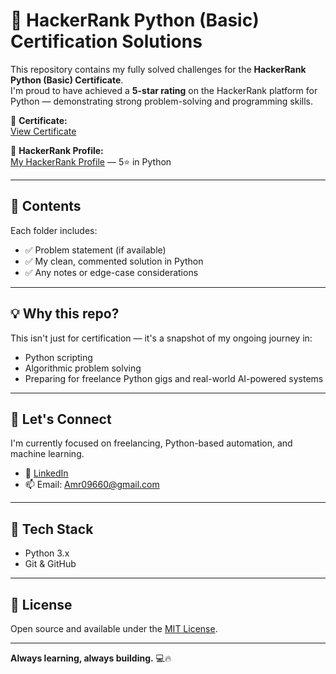 # 🐍 HackerRank Python (Basic) Certification Solutions

This repository contains my fully solved challenges for the **HackerRank Python (Basic) Certificate**.  
I'm proud to have achieved a **5-star rating** on the HackerRank platform for Python — demonstrating strong problem-solving and programming skills.

📄 **Certificate:**  
[View Certificate](https://www.hackerrank.com/certificates/iframe/6cd65401769f)

🌟 **HackerRank Profile:**  
[My HackerRank Profile](https://www.hackerrank.com/profile/amr09660) — 5⭐ in Python

---

## 📁 Contents

Each folder includes:
- ✅ Problem statement (if available)
- ✅ My clean, commented solution in Python
- ✅ Any notes or edge-case considerations

---

## 💡 Why this repo?

This isn't just for certification — it's a snapshot of my ongoing journey in:
- Python scripting
- Algorithmic problem solving
- Preparing for freelance Python gigs and real-world AI-powered systems

---

## 🚀 Let's Connect

I'm currently focused on freelancing, Python-based automation, and machine learning.

- 💼 [LinkedIn](https://www.linkedin.com/in/amr-hassan-0317a3223/)
- 📫 Email: Amr09660@gmail.com

---

## 📌 Tech Stack

- Python 3.x
- Git & GitHub

---

## 📜 License

Open source and available under the [MIT License](LICENSE).

---

**Always learning, always building.** 💻🔥  
